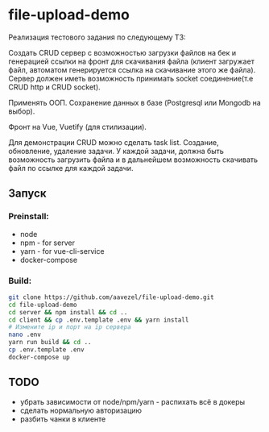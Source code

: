 # file-upload-demo

Реализация тестового задания по следующему ТЗ:

Создать CRUD сервер с возможностью загрузки файлов на бек и генерацией ссылки на фронт для скачивания файла (клиент загружает файл, автоматом генерируется ссылка на скачивание этого же файла). 
Сервер должен иметь возможность принимать socket соединение(т.е CRUD http и CRUD socket). 

Применять ООП. Сохранение данных в базе (Postgresql или Mongodb на выбор). 

Фронт на Vue, Vuetify (для стилизации). 

Для демонстрации CRUD можно сделать task list. Создание, обновление, удаление задачи. У каждой задачи, должна быть возможность загрузить файла и в дальнейшем возможность скачивать файл по ссылке для каждой задачи. 


## Запуск

### Preinstall:
* node
* npm - for server
* yarn - for vue-cli-service
* docker-compose

### Build:
``` bash
git clone https://github.com/aavezel/file-upload-demo.git
cd file-upload-demo
cd server && npm install && cd ..
cd client && cp .env.template .env && yarn install 
# Измените ip и порт на ip сервера 
nano .env
yarn run build && cd ..
cp .env.template .env
docker-compose up
```


## TODO
- убрать зависимости от node/npm/yarn - распихать всё в докеры
- сделать нормальную авторизацию
- разбить чанки в клиенте
